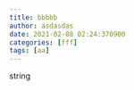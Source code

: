 ```yaml
---
title: bbbbb
author: asdasdas
date: 2021-02-08 02:24:370900
categories: [fff]
tags: [aa]
---
```

string
